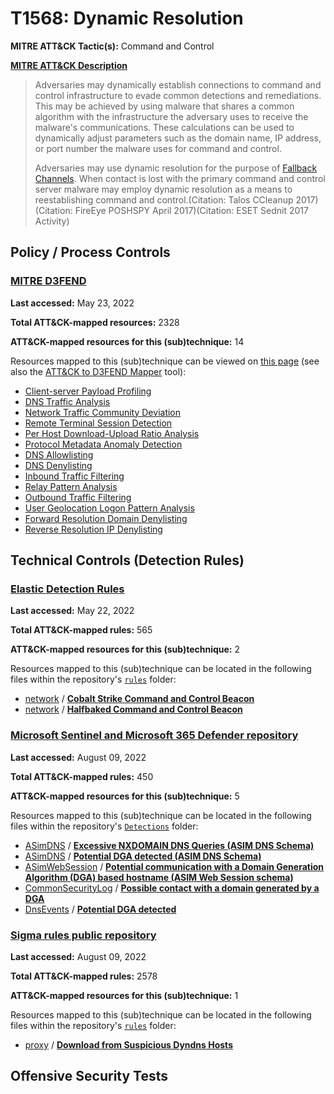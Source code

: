 # T1568: Dynamic Resolution
**MITRE ATT&CK Tactic(s):** Command and Control

**[MITRE ATT&CK Description](https://attack.mitre.org/techniques/T1568)**
<blockquote>Adversaries may dynamically establish connections to command and control infrastructure to evade common detections and remediations. This may be achieved by using malware that shares a common algorithm with the infrastructure the adversary uses to receive the malware's communications. These calculations can be used to dynamically adjust parameters such as the domain name, IP address, or port number the malware uses for command and control.

Adversaries may use dynamic resolution for the purpose of [Fallback Channels](https://attack.mitre.org/techniques/T1008). When contact is lost with the primary command and control server malware may employ dynamic resolution as a means to reestablishing command and control.(Citation: Talos CCleanup 2017)(Citation: FireEye POSHSPY April 2017)(Citation: ESET Sednit 2017 Activity)</blockquote>

## Policy / Process Controls
### [MITRE D3FEND](https://d3fend.mitre.org/)
**Last accessed:** May 23, 2022

**Total ATT&CK-mapped resources:** 2328

**ATT&CK-mapped resources for this (sub)technique:** 14

Resources mapped to this (sub)technique can be viewed on [this page](https://d3fend.mitre.org/) (see also the [ATT&CK to D3FEND Mapper](https://d3fend.mitre.org/tools/attack-mapper) tool):

* [Client-server Payload Profiling](https://d3fend.mitre.org/technique/d3f:Client-serverPayloadProfiling)
* [DNS Traffic Analysis](https://d3fend.mitre.org/technique/d3f:DNSTrafficAnalysis)
* [Network Traffic Community Deviation](https://d3fend.mitre.org/technique/d3f:NetworkTrafficCommunityDeviation)
* [Remote Terminal Session Detection](https://d3fend.mitre.org/technique/d3f:RemoteTerminalSessionDetection)
* [Per Host Download-Upload Ratio Analysis](https://d3fend.mitre.org/technique/d3f:PerHostDownload-UploadRatioAnalysis)
* [Protocol Metadata Anomaly Detection](https://d3fend.mitre.org/technique/d3f:ProtocolMetadataAnomalyDetection)
* [DNS Allowlisting](https://d3fend.mitre.org/technique/d3f:DNSAllowlisting)
* [DNS Denylisting](https://d3fend.mitre.org/technique/d3f:DNSDenylisting)
* [Inbound Traffic Filtering](https://d3fend.mitre.org/technique/d3f:InboundTrafficFiltering)
* [Relay Pattern Analysis](https://d3fend.mitre.org/technique/d3f:RelayPatternAnalysis)
* [Outbound Traffic Filtering](https://d3fend.mitre.org/technique/d3f:OutboundTrafficFiltering)
* [User Geolocation Logon Pattern Analysis](https://d3fend.mitre.org/technique/d3f:UserGeolocationLogonPatternAnalysis)
* [Forward Resolution Domain Denylisting](https://d3fend.mitre.org/technique/d3f:ForwardResolutionDomainDenylisting)
* [Reverse Resolution IP Denylisting](https://d3fend.mitre.org/technique/d3f:ReverseResolutionIPDenylisting)

## Technical Controls (Detection Rules)
### [Elastic Detection Rules](https://github.com/elastic/detection-rules)
**Last accessed:** May 22, 2022

**Total ATT&CK-mapped rules:** 565

**ATT&CK-mapped resources for this (sub)technique:** 2

Resources mapped to this (sub)technique can be located in the following files within the repository's <code>[rules](https://github.com/elastic/detection-rules/tree/main/rules)</code> folder:

* [network](https://github.com/elastic/detection-rules/tree/main/rules/network/) / **[Cobalt Strike Command and Control Beacon](https://github.com/elastic/detection-rules/blob/main/rules/network/command_and_control_cobalt_strike_beacon.toml)**
* [network](https://github.com/elastic/detection-rules/tree/main/rules/network/) / **[Halfbaked Command and Control Beacon](https://github.com/elastic/detection-rules/blob/main/rules/network/command_and_control_halfbaked_beacon.toml)**

### [Microsoft Sentinel and Microsoft 365 Defender repository](https://github.com/Azure/Azure-Sentinel)
**Last accessed:** August 09, 2022

**Total ATT&CK-mapped rules:** 450

**ATT&CK-mapped resources for this (sub)technique:** 5

Resources mapped to this (sub)technique can be located in the following files within the repository's <code>[Detections](https://github.com/Azure/Azure-Sentinel/tree/master/Detections)</code> folder:

* [ASimDNS](https://github.com/Azure/Azure-Sentinel/tree/master/Detections/ASimDNS/) / **[Excessive NXDOMAIN DNS Queries (ASIM DNS Schema)](https://github.com/Azure/Azure-Sentinel/blob/master/Detections/ASimDNS/imDns_ExcessiveNXDOMAINDNSQueries.yaml)**
* [ASimDNS](https://github.com/Azure/Azure-Sentinel/tree/master/Detections/ASimDNS/) / **[Potential DGA detected (ASIM DNS Schema)](https://github.com/Azure/Azure-Sentinel/blob/master/Detections/ASimDNS/imDns_HighNXDomainCount_detection.yaml)**
* [ASimWebSession](https://github.com/Azure/Azure-Sentinel/tree/master/Detections/ASimWebSession/) / **[Potential communication with a Domain Generation Algorithm (DGA) based hostname (ASIM Web Session schema)](https://github.com/Azure/Azure-Sentinel/blob/master/Detections/ASimWebSession/PossibleDGAContacts.yaml)**
* [CommonSecurityLog](https://github.com/Azure/Azure-Sentinel/tree/master/Detections/CommonSecurityLog/) / **[Possible contact with a domain generated by a DGA](https://github.com/Azure/Azure-Sentinel/blob/master/Detections/CommonSecurityLog/MultiVendor-PossibleDGAContacts.yaml)**
* [DnsEvents](https://github.com/Azure/Azure-Sentinel/tree/master/Detections/DnsEvents/) / **[Potential DGA detected](https://github.com/Azure/Azure-Sentinel/blob/master/Detections/DnsEvents/DNS_HighNXDomainCount_detection.yaml)**

### [Sigma rules public repository](https://github.com/SigmaHQ/sigma)
**Last accessed:** August 09, 2022

**Total ATT&CK-mapped rules:** 2578

**ATT&CK-mapped resources for this (sub)technique:** 1

Resources mapped to this (sub)technique can be located in the following files within the repository's <code>[rules](https://github.com/SigmaHQ/sigma/tree/master/rules)</code> folder:

* [proxy](https://github.com/SigmaHQ/sigma/tree/master/rules/proxy/) / **[Download from Suspicious Dyndns Hosts](https://github.com/SigmaHQ/sigma/blob/master/rules/proxy/proxy_download_susp_dyndns.yml)**


## Offensive Security Tests
